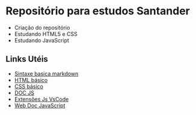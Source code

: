 # Repositório para estudos Santander
 - Criação do repositório 
 - Estudando HTML5 e CSS
 - Estudando JavaScript

## Links Utéis

 - [Sintaxe basica markdown](https://www.markdownguide.org/basic-syntax/)
 - [HTML básico](https://www.w3schools.com/html/)
 - [CSS básico](https://developer.mozilla.org/pt-BR/docs/Web/CSS)
 - [DOC JS](https://developer.mozilla.org/pt-BR/docs/Web/JavaScript)
 - [Extensões Js VsCode](https://livecodestream.dev/post/best-vscode-extensions-for-javascript/)
 - [Web Doc JavaScript](https://developer.mozilla.org/pt-BR/docs/Web/JavaScript)

